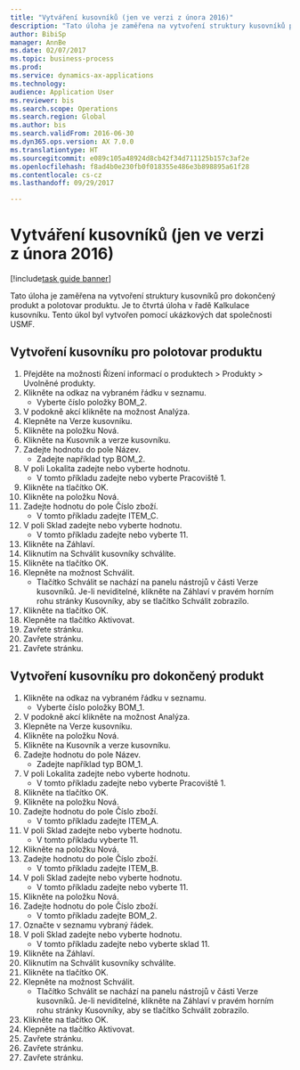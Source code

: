 ```yaml
--- 
title: "Vytváření kusovníků (jen ve verzi z února 2016)"
description: "Tato úloha je zaměřena na vytvoření struktury kusovníků pro dokončený produkt a polotovar produktu."
author: BibiSp
manager: AnnBe
ms.date: 02/07/2017
ms.topic: business-process
ms.prod: 
ms.service: dynamics-ax-applications
ms.technology: 
audience: Application User
ms.reviewer: bis
ms.search.scope: Operations
ms.search.region: Global
ms.author: bis
ms.search.validFrom: 2016-06-30
ms.dyn365.ops.version: AX 7.0.0
ms.translationtype: HT
ms.sourcegitcommit: e089c105a48924d8cb42f34d711125b157c3af2e
ms.openlocfilehash: f8ad4b0e230fb0f018355e486e3b898895a61f28
ms.contentlocale: cs-cz
ms.lasthandoff: 09/29/2017

---
```

# <a name="create-boms-february-2016-only"></a>Vytváření kusovníků (jen ve verzi z února 2016)

[!include[task guide banner](../../includes/task-guide-banner.md)]

Tato úloha je zaměřena na vytvoření struktury kusovníků pro dokončený produkt a polotovar produktu. Je to čtvrtá úloha v řadě Kalkulace kusovníku. Tento úkol byl vytvořen pomocí ukázkových dat společnosti USMF.


## <a name="create-bom-for-a-semi-finished-product"></a>Vytvoření kusovníku pro polotovar produktu
1. Přejděte na možnosti Řízení informací o produktech > Produkty > Uvolněné produkty.
2. Klikněte na odkaz na vybraném řádku v seznamu.
    * Vyberte číslo položky BOM_2.  
3. V podokně akcí klikněte na možnost Analýza.
4. Klepněte na Verze kusovníku.
5. Klikněte na položku Nová.
6. Klikněte na Kusovník a verze kusovníku.
7. Zadejte hodnotu do pole Název.
    * Zadejte například typ BOM_2.  
8. V poli Lokalita zadejte nebo vyberte hodnotu.
    * V tomto příkladu zadejte nebo vyberte Pracoviště 1.  
9. Klikněte na tlačítko OK.
10. Klikněte na položku Nová.
11. Zadejte hodnotu do pole Číslo zboží.
    * V tomto příkladu zadejte ITEM_C.  
12. V poli Sklad zadejte nebo vyberte hodnotu.
    * V tomto příkladu zadejte nebo vyberte 11.  
13. Klikněte na Záhlaví.
14. Kliknutím na Schválit kusovníky schválíte.
15. Klikněte na tlačítko OK.
16. Klepněte na možnost Schválit.
    * Tlačítko Schválit se nachází na panelu nástrojů v části Verze kusovníků. Je-li neviditelné, klikněte na Záhlaví v pravém horním rohu stránky Kusovníky, aby se tlačítko Schválit zobrazilo.  
17. Klikněte na tlačítko OK.
18. Klepněte na tlačítko Aktivovat.
19. Zavřete stránku.
20. Zavřete stránku.
21. Zavřete stránku.

## <a name="create-bom-for-a-finished-product"></a>Vytvoření kusovníku pro dokončený produkt
1. Klikněte na odkaz na vybraném řádku v seznamu.
    * Vyberte číslo položky BOM_1.  
2. V podokně akcí klikněte na možnost Analýza.
3. Klepněte na Verze kusovníku.
4. Klikněte na položku Nová.
5. Klikněte na Kusovník a verze kusovníku.
6. Zadejte hodnotu do pole Název.
    * Zadejte například typ BOM_1.  
7. V poli Lokalita zadejte nebo vyberte hodnotu.
    * V tomto příkladu zadejte nebo vyberte Pracoviště 1.  
8. Klikněte na tlačítko OK.
9. Klikněte na položku Nová.
10. Zadejte hodnotu do pole Číslo zboží.
    * V tomto příkladu zadejte ITEM_A.  
11. V poli Sklad zadejte nebo vyberte hodnotu.
    * V tomto příkladu vyberte 11.  
12. Klikněte na položku Nová.
13. Zadejte hodnotu do pole Číslo zboží.
    * V tomto příkladu zadejte ITEM_B.  
14. V poli Sklad zadejte nebo vyberte hodnotu.
    * V tomto příkladu zadejte nebo vyberte 11.  
15. Klikněte na položku Nová.
16. Zadejte hodnotu do pole Číslo zboží.
    * V tomto příkladu zadejte BOM_2.  
17. Označte v seznamu vybraný řádek.
18. V poli Sklad zadejte nebo vyberte hodnotu.
    * V tomto příkladu zadejte nebo vyberte sklad 11.  
19. Klikněte na Záhlaví.
20. Kliknutím na Schválit kusovníky schválíte.
21. Klikněte na tlačítko OK.
22. Klepněte na možnost Schválit.
    * Tlačítko Schválit se nachází na panelu nástrojů v části Verze kusovníků. Je-li neviditelné, klikněte na Záhlaví v pravém horním rohu stránky Kusovníky, aby se tlačítko Schválit zobrazilo.  
23. Klikněte na tlačítko OK.
24. Klepněte na tlačítko Aktivovat.
25. Zavřete stránku.
26. Zavřete stránku.
27. Zavřete stránku.



